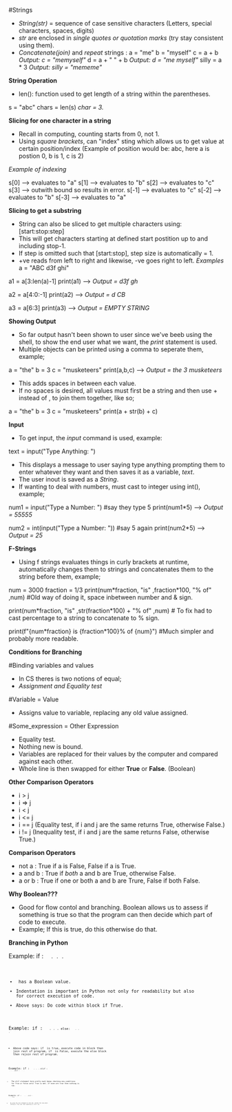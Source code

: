 #Strings
- *String(str)* =  sequence of case sensitive characters (Letters, special characters, spaces, digits)
- *str* are enclosed in *single quotes or quotation marks* (try stay consistent using them).
- *Concatenate(join)* and *repeat* strings : 
a = "me"
b = "myself"
c = a + b
*Output: c = "memyself"*
d = a + " " + b
*Output: d = "me myself"*
silly = a * 3
*Output: silly = "mememe"*

**String Operation**
- len(): function used to get length of a string within the parentheses.

s = "abc"
chars = len(s)
*char = 3.*

**Slicing for one character in a string**
- Recall in computing, counting starts from 0, not 1.
- Using *square brackets*, can "index" sting which allows us to get value at certain position/index (Example of position would be: abc, here a is postion 0, b is 1, c is 2)

*Example of indexing*

s[0] --> evaluates to "a" 
s[1] --> evaluates to "b"
s[2] --> evaluates to "c"
s[3] --> outwith bound so results in error.
s[-1] --> evaluates to "c"
s[-2] --> evaluates to "b"
s[-3] --> evaluates to "a"

**Slicing to get a substring**
- String can also be sliced to get multiple characters using: [start:stop:step]
- This will get characters starting at defined start postition up to and including stop-1.
- If step is omitted such that [start:stop], step size is automatically = 1.
- +ve reads from left to right and likewise, -ve goes right to left.
*Examples*
a = "ABC d3f ghi"

a1 = a[3:len(a)-1]
print(a1) --> *Output =  d3f gh*

a2 = a[4:0:-1]
print(a2) --> *Output = d CB*

a3 = a[6:3]
print(a3) --> *Output = EMPTY STRING*

__Showing Output__
- So far output hasn't been shown to user since we've beeb using the shell, to show the end user what we want, the *print* statement is used.
- Multiple objects can be printed using a comma to seperate them, example;

a = "the"
b = 3
c = "musketeers"
print(a,b,c) --> *Output = the 3 musketeers*

- This adds spaces in between each value.
- If no spaces is desired, all values must first be a string and then use + instead of , to join them together, like so;

a = "the"
b = 3
c = "musketeers"
print(a + str(b) + c)

**Input**
- To get input, the *input* command is used, example:

text = input("Type Anything: ")

- This displays a message to user saying type anything prompting them to enter whatever they want and then saves it as a variable, *text*.
- The user inout is saved as a *String*.
- If wanting to deal with numbers, must cast to integer using int(), example;

num1 = input("Type a Number: ") #say they type 5
print(num1*5) --> _Output = 55555_

num2 = int(input("Type a Number: ")) #say 5 again
print(num2*5) --> _Output = 25_

**F-Strings**
- Using f strings evaluates things in curly brackets at runtime, automatically changes them to strings and concatenates them to the string before them, example;

num = 3000
fraction = 1/3
print(num\*fraction, "is" ,fraction\*100, "% of" ,num) #Old way of doing it, space inbetween number and & sign.

print(num\*fraction, "is" ,str(fraction\*100) + "% of" ,num) # To fix had to cast percentage to a string to concatenate to % sign.

print(f"{num*fraction} is {fraction\*100}% of {num}") #Much simpler and probably more readable.

**Conditions for Branching**

#Binding variables and values

- In CS theres is two notions of equal;
- *Assignment and Equality test*

#Variable = Value 
- Assigns value to variable, replacing any old value assigned.

#Some_expression = Other Expression
- Equality test.
- Nothing new is bound.
- Variables are replaced for their values by the computer and compared against each other.
- Whole line is then swapped for either **True** or **False**. (Boolean)

**Other Comparison Operators**
- i > j
- i => j
- i < j
- i <= j
- i == j (Equality test, if i and j are the same returns True, otherwise False.)
- i != j (Inequality test, if i and j are the same returns False, otherwise True.)

**Comparison Operators**
- not a : True if a is False, False if a is True.
- a and b : True if *both* a and b are True, otherwise False.
- a or b : True if one or both a and b are Trure, False if both False.

**Why Boolean???**
- Good for flow contol and branching. Boolean allows us to assess if something is true so that the program can then decide which part of code to execute.
- Example; If this is true, do this otherwise do that.

**Branching in Python**

Example:
if <condition>:
    <code>
    <code>
    . . .
<rest of program>

- <condition> has a Boolean value.
- Indentation is important in Python not only for readability but also for correct execution of code.
- Above says: Do code within block if True.

Example:
if <condition>:
    <code>
    <code>
    . . .
else:
    <code>
    <code>
    . . .
<rest of program>

- Above code says: if <condition> is true, execute code in block then join rest of program, if <condition> is False, execute the else block then rejoin rest of program.

Example:
if <condition>:
    <code>
    <code>
    . . .
elif <condition>:
    <code>
    <code>
    . . .
elif <condition>:
    <code>
    <code>
    . . .
<rest of program>

- The elif statement here pretty much keeps checking new conditions for True or False until True is met. If none are true then nothing is run.

Example:
if <condition>:
    <code>
    <code>
    . . .
elif <condition>:
    <code>
    <code>
    . . .
else:
    <code>
    <code>
    . . .
<rest of program>

- By using the else statement at the end, catches the case where nothing is True such that something is still run.